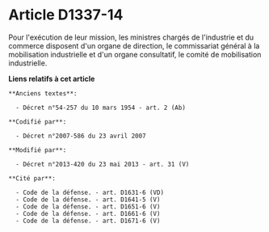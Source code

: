 # Article D1337-14

Pour l'exécution de leur mission, les ministres chargés de l'industrie et du commerce disposent d'un organe de direction, le
commissariat général à la mobilisation industrielle                     et d'un organe consultatif, le comité de mobilisation
industrielle.

**Liens relatifs à cet article**

	**Anciens textes**:

	  - Décret n°54-257 du 10 mars 1954 - art. 2 (Ab)

	**Codifié par**:

	  - Décret n°2007-586 du 23 avril 2007

	**Modifié par**:

	  - Décret n°2013-420 du 23 mai 2013 - art. 31 (V)

	**Cité par**:

	  - Code de la défense. - art. D1631-6 (VD)
	  - Code de la défense. - art. D1641-5 (V)
	  - Code de la défense. - art. D1651-6 (V)
	  - Code de la défense. - art. D1661-6 (V)
	  - Code de la défense. - art. D1671-6 (V)
